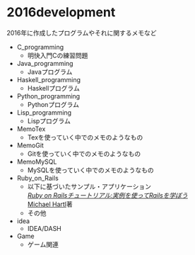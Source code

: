 # 2016development  
2016年に作成したプログラムやそれに関するメモなど

* C_programming  
	- 明快入門Cの練習問題  
* Java_programming
	- Javaプログラム
* Haskell_programming
	- Haskellプログラム
* Python_programming
	- Pythonプログラム
* Lisp_programming
	- Lispプログラム
* MemoTex
	- Texを使っていく中でのメモのようなもの
* MemoGit
	- Gitを使っていく中でのメモのようなもの
* MemoMySQL
	- MySQLを使っていく中でのメモのようなもの
* Ruby_on_Rails
	- 以下に基づいたサンプル・アプリケーション    
		[*Ruby on Railsチュートリアル:実例を使ってRailsを学ぼう*](http://railstutorial.jp/)  
		[Michael Hartl](http://www.michaelhartl.com/)著
	- その他
* idea
	- IDEA/DASH
* Game
	- ゲーム関連